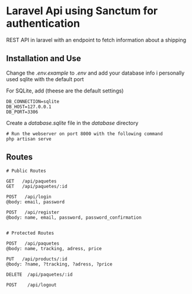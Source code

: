 # Laravel Api using Sanctum for authentication

REST API in laravel with an endpoint to fetch information about a shipping

## Installation and Use

Change the *.env.example* to *.env* and add your database info i personally used sqlite with the default port

For SQLite, add (theese are the default settings)
```
DB_CONNECTION=sqlite
DB_HOST=127.0.0.1
DB_PORT=3306
```

Create a _database.sqlite_ file in the _database_ directory

```
# Run the webserver on port 8000 with the following command
php artisan serve
```

## Routes

```
# Public Routes

GET   /api/paquetes
GET   /api/paquetes/:id

POST   /api/login
@body: email, password

POST   /api/register
@body: name, email, password, password_confirmation


# Protected Routes

POST   /api/paquetes
@body: name, tracking, adress, price

PUT   /api/products/:id
@body: ?name, ?tracking, ?adress, ?price

DELETE  /api/paquetes/:id

POST    /api/logout
```